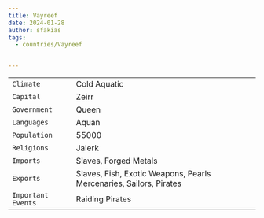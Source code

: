 ```yaml
---
title: Vayreef
date: 2024-01-28
author: sfakias
tags:
  - countries/Vayreef


---
```

| | |
| --- | --- |
| `Climate` | Cold Aquatic |
| `Capital` | Zeirr |
| `Government` | Queen |
| `Languages` | Aquan |
| `Population` | 55000 |
| `Religions` | Jalerk |
| `Imports` | Slaves, Forged Metals |
| `Exports` | Slaves, Fish, Exotic Weapons, Pearls Mercenaries, Sailors, Pirates |
| `Important Events` | Raiding Pirates |
